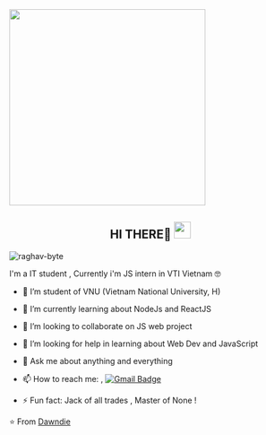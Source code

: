 <img src="https://camo.githubusercontent.com/3b7c592ede97b6138ffd4b1cc1541c2f3b11fd39/687474703a2f2f33312e6d656469612e74756d626c722e636f6d2f31376665613932306666333665663466356238373764353231366137616164392f74756d626c725f6d6f39786a65387a5a34317163626975666f315f313238302e676966" height="350px" width ="350px">


<h2 align="Center">  HI THERE👋 <img src="https://media.giphy.com/media/WUlplcMpOCEmTGBtBW/giphy.gif" width="30"> </h3>
<p align="left"> <img src="https://komarev.com/ghpvc/?username=raghav-byte" alt="raghav-byte" /> </p>


I'm a IT student , Currently i'm JS intern in VTI Vietnam 🤓

- 🔭 I’m student of VNU (Vietnam National University, H)
- 🌱 I’m currently learning about NodeJs and ReactJS
- 👯 I’m looking to collaborate on JS web project
- 🤔 I’m looking for help in learning about Web Dev and JavaScript 
- 💬 Ask me about anything and everything 
- 📫 How to reach me: 
, [![Gmail Badge](https://img.shields.io/badge/-Gmail-c14438?style=flat-square&logo=Gmail&logoColor=white&link=mailto:v.com)](mailto:voluongbang20@gmail.com)

- ⚡ Fun fact: Jack of all trades , Master of None ! 


⭐️ From [Dawndie](https://github.com/dawndie)

